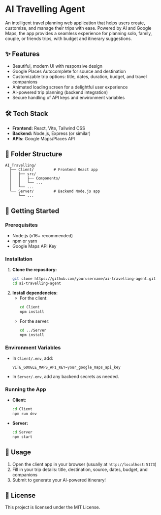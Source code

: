 # AI Travelling Agent

An intelligent travel planning web application that helps users create, customize, and manage their trips with ease. Powered by AI and Google Maps, the app provides a seamless experience for planning solo, family, couple, or friends trips, with budget and itinerary suggestions.

## ✨ Features
- Beautiful, modern UI with responsive design
- Google Places Autocomplete for source and destination
- Customizable trip options: title, dates, duration, budget, and travel companions
- Animated loading screen for a delightful user experience
- AI-powered trip planning (backend integration)
- Secure handling of API keys and environment variables

## 🛠️ Tech Stack
- **Frontend:** React, Vite, Tailwind CSS
- **Backend:** Node.js, Express (or similar)
- **APIs:** Google Maps/Places API

## 📁 Folder Structure
```
AI_Travelling/
  ├── Client/         # Frontend React app
  │   ├── src/
  │   │   ├── Components/
  │   │   └── ...
  │   └── ...
  └── Server/         # Backend Node.js app
      └── ...
```

## 🚀 Getting Started

### Prerequisites
- Node.js (v16+ recommended)
- npm or yarn
- Google Maps API Key

### Installation
1. **Clone the repository:**
   ```bash
   git clone https://github.com/yourusername/ai-travelling-agent.git
   cd ai-travelling-agent
   ```
2. **Install dependencies:**
   - For the client:
     ```bash
     cd Client
     npm install
     ```
   - For the server:
     ```bash
     cd ../Server
     npm install
     ```

### Environment Variables
- In `Client/.env`, add:
  ```
  VITE_GOOGLE_MAPS_API_KEY=your_google_maps_api_key
  ```
- In `Server/.env`, add any backend secrets as needed.

### Running the App
- **Client:**
  ```bash
  cd Client
  npm run dev
  ```
- **Server:**
  ```bash
  cd Server
  npm start
  ```

## 🧭 Usage
1. Open the client app in your browser (usually at `http://localhost:5173`)
2. Fill in your trip details: title, destination, source, dates, budget, and companions
3. Submit to generate your AI-powered itinerary!

## 📄 License
This project is licensed under the MIT License. 